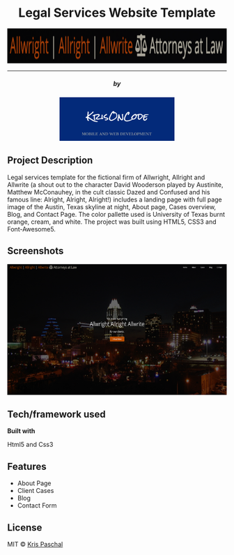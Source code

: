 

<div align="center">
	<h1> Legal Services Website Template</h1>
	<img
		height="80"
		alt=""
		src="assets/images/project/law-firm-logo.png">
</div>
<hr>
<div align="center">
	<h5>by</h5>
	<img
		height="100"
		alt=""
		src="assets/images/project/logobanner.png">
</div>


## Project Description
Legal services template for the fictional firm of Allwright, Allright and Allwrite (a shout out to the character David Wooderson played by Austinite, Matthew McConauhey, in the cult classic Dazed and Confused and his famous line: Alright, Alright, Alright!) includes a landing page with full page image of the Austin, Texas skyline at night, About page, Cases overview, Blog, and Contact Page. The color pallette used is University of Texas burnt orange, cream, and white. The project was built using HTML5, CSS3 and Font-Awesome5.


## Screenshots
<div align="center">
	<img
		height="300"
		alt=""
		src="assets/images/project/slider-lead.png">
	</div>

## Tech/framework used

<b>Built with</b>
<p>Html5 and Css3</p>

## Features
<ul>
	<li>About Page</li>
	<li>Client Cases</li>
	<li>Blog</li>
	<li>Contact Form</li>
</ul>


## License

MIT © [Kris Paschal](2020)
